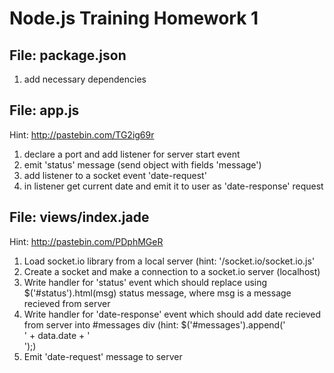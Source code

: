 Node.js Training Homework 1
===========================

File: package.json
------------------
1.  add necessary dependencies

File: app.js
------------
Hint: http://pastebin.com/TG2ig69r
1.  declare a port and add listener for server start event
2.  emit 'status' message (send object with fields 'message')
3.  add listener to a socket event 'date-request'
4.  in listener get current date and emit it to user as 'date-response' request


File: views/index.jade
----------------------
Hint: http://pastebin.com/PDphMGeR
1.  Load socket.io library from a local server (hint: '/socket.io/socket.io.js'
2.  Create a socket and make a connection to a socket.io server (localhost)
3.  Write handler for 'status' event which should replace using $('#status').html(msg) status message, where msg is a message recieved from server
4.  Write handler for 'date-response' event which should add date recieved from server into #messages div (hint: $('#messages').append('<div class="line">' + data.date + '</div>');)
5.  Emit 'date-request' message to server